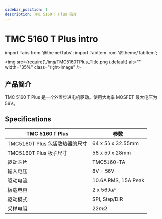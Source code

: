 ```yaml
---
sidebar_position: 1
description: TMC 5160 T Plus 简介
---
```


# TMC 5160 T Plus intro

<!-- import lib start -->

import Tabs from '@theme/Tabs';
import TabItem from '@theme/TabItem';

<!-- import lib end -->

<div class="div-table">

<img
    src={require('./img/TMC5160TPlus_Title.png').default}
    alt="" width="35%" class="right-image"
/>

## 产品简介

TMC 5160 T Plus 是一个外置步进电机驱动。使用大功率 MOSFET 最大电压为 56V。

</div>

## Specifications

| TMC 5160 T Plus                | 参数                |
| ------------------------------ | ------------------- |
| TMC5160T Plus 包括散热器的尺寸 | 64 x 56 x 32.55mm   |
| TMC5160T Plus 板子尺寸         | 58 x 50 x 28mm      |
| 驱动芯片                       | TMC5160-TA          |
| 输入电压                       | 8V - 56V            |
| 驱动电流                       | 10.6A RMS, 15A Peak |
| 板载电容                       | 2 x $560uF$         |
| 驱动模式                       | SPI, Step/DIR       |
| 采样电阻                       | $22 m\Omega$        |
